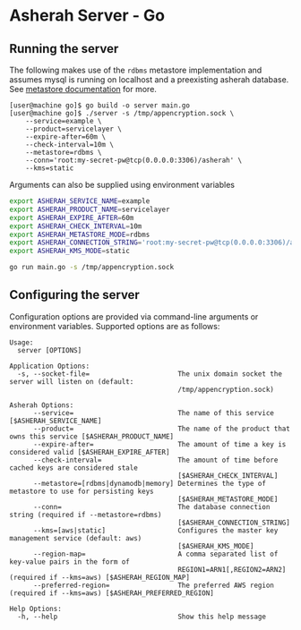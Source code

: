 # Asherah Server - Go

## Running the server
The following makes use of the `rdbms` metastore implementation and assumes mysql is running on localhost and a
preexisting asherah database. See [metastore documentation](/docs/Metastore.md) for more.

```console
[user@machine go]$ go build -o server main.go
[user@machine go]$ ./server -s /tmp/appencryption.sock \
    --service=example \
    --product=servicelayer \
    --expire-after=60m \
    --check-interval=10m \
    --metastore=rdbms \
    --conn='root:my-secret-pw@tcp(0.0.0.0:3306)/asherah' \
    --kms=static
```

Arguments can also be supplied using environment variables

```bash
export ASHERAH_SERVICE_NAME=example
export ASHERAH_PRODUCT_NAME=servicelayer
export ASHERAH_EXPIRE_AFTER=60m
export ASHERAH_CHECK_INTERVAL=10m
export ASHERAH_METASTORE_MODE=rdbms
export ASHERAH_CONNECTION_STRING='root:my-secret-pw@tcp(0.0.0.0:3306)/asherah'
export ASHERAH_KMS_MODE=static

go run main.go -s /tmp/appencryption.sock
```

## Configuring the server
Configuration options are provided via command-line arguments or environment variables. Supported options are as
follows:

```
Usage:
  server [OPTIONS]

Application Options:
  -s, --socket-file=                      The unix domain socket the server will listen on (default:
                                          /tmp/appencryption.sock)

Asherah Options:
      --service=                          The name of this service [$ASHERAH_SERVICE_NAME]
      --product=                          The name of the product that owns this service [$ASHERAH_PRODUCT_NAME]
      --expire-after=                     The amount of time a key is considered valid [$ASHERAH_EXPIRE_AFTER]
      --check-interval=                   The amount of time before cached keys are considered stale
                                          [$ASHERAH_CHECK_INTERVAL]
      --metastore=[rdbms|dynamodb|memory] Determines the type of metastore to use for persisting keys
                                          [$ASHERAH_METASTORE_MODE]
      --conn=                             The database connection string (required if --metastore=rdbms)
                                          [$ASHERAH_CONNECTION_STRING]
      --kms=[aws|static]                  Configures the master key management service (default: aws)
                                          [$ASHERAH_KMS_MODE]
      --region-map=                       A comma separated list of key-value pairs in the form of
                                          REGION1=ARN1[,REGION2=ARN2] (required if --kms=aws) [$ASHERAH_REGION_MAP]
      --preferred-region=                 The preferred AWS region (required if --kms=aws) [$ASHERAH_PREFERRED_REGION]

Help Options:
  -h, --help                              Show this help message
```
